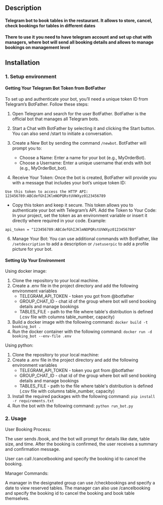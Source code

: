 ## Description

#### Telegram bot to book tables in the restaurant. It allows to store, cancel, check bookings for tables in different dates
#### There to use it you need to have telegram account and set up chat with managers, where bot will send all booking details and allows to manage bookings on management level


## Installation
### 1. Setup environment

#### Getting Your Telegram Bot Token from BotFather
To set up and authenticate your bot, you’ll need a unique token ID from Telegram’s BotFather. Follow these steps:

1. Open Telegram and search for the user BotFather. BotFather is the official bot that manages all Telegram bots.

2. Start a Chat with BotFather by selecting it and clicking the Start button. You can also send /start to initiate a conversation.

3. Create a New Bot by sending the command `/newbot`. BotFather will prompt you to:

   - Choose a Name: Enter a name for your bot (e.g., MyOrderBot).
   - Choose a Username: Enter a unique username that ends with bot (e.g., MyOrderBot_bot).

4. Receive Your Token: Once the bot is created, BotFather will provide you with a message that includes your bot’s unique token ID:

`Use this token to access the HTTP API:
123456789:ABCdefGhIJKlmNOPQRstUVWXyz0123456789`

- Copy this token and keep it secure. This token allows you to authenticate your bot with Telegram’s API.
Add the Token to Your Code: In your project, set the token as an environment variable or insert it directly where required in your code. Example:

`api_token = "123456789:ABCdefGhIJKlmNOPQRstUVWXyz0123456789"`

6. Manage Your Bot: You can use additional commands with BotFather, like `/setdescription` to add a description or `/setuserpic` to add a profile picture for your bot.

#### Setting Up Your Environment
Using docker image:
1. Clone the repository to your local machine.
2. Create a .env file in the project directory and add the following environment variables
   - TELEGRAM_API_TOKEN - token you got from @botfather
   - GROUP_CHAT_ID - chat id of the group where bot will send booking details and manage bookings
   - TABLES_FILE - path to the file where table's distribution is defined (.csv file with columns table_number, capacity)
3. Build a docker image with the following command: `docker build -t booking_bot .`
4. Run the docker container with the following command: `docker run -d booking_bot --env-file .env`

Using python:
1. Clone the repository to your local machine:
2. Create a .env file in the project directory and add the following environment variables
   - TELEGRAM_API_TOKEN - token you got from @botfather
   - GROUP_CHAT_ID - chat id of the group where bot will send booking details and manage bookings
   - TABLES_FILE - path to the file where table's distribution is defined (.csv file with columns table_number, capacity)
3. Install the required packages with the following command: `pip install -r requirements.txt`
4. Run the bot with the following command: `python run_bot.py`

### 2. Usage

User Booking Process:

The user sends /book, and the bot will prompt for details like date, table size, and time.
After the booking is confirmed, the user receives a summary and confirmation message.

User can call /cancelbooking and specify the booking id to cancel the booking.

Manager Commands:

A manager in the designated group can use /checkbookings and specify a date to view reserved tables.
The manager can also use /cancelbooking and specify the booking id to cancel the booking and book table themselves.
